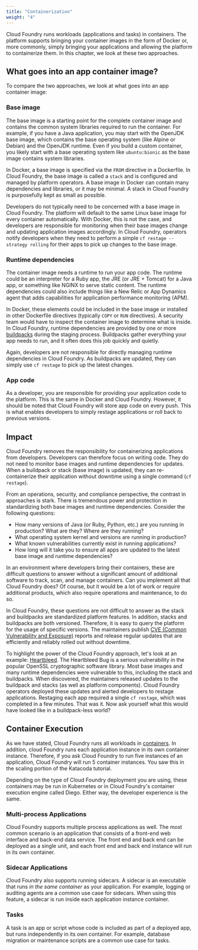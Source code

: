 ```yaml
---
title: "Containerization"
weight: "4"
---
```


Cloud Foundry runs workloads (applications and tasks) in containers. The platform supports bringing your container images in the form of Docker or, more commonly, simply bringing your applications and allowing the platform to containerize them. In this chapter, we look at these two approaches. 

## What goes into an app container image?

To compare the two approaches, we look at what goes into an app container image:

### Base image 

The base image is a starting point for the complete container image and contains the common system libraries required to run the container. For example, if you have a Java application, you may start with the OpenJDK base image, which contains the base operating system (like Alpine or Debian) and the OpenJDK runtime. Even if you build a custom container, you likely start with a base operating system like `ubuntu:bionic` as the base image contains system libraries. 

In Docker, a base image is specified via the `FROM` directive in a Dockerfile. In Cloud Foundry, the base image is called a `stack` and is configured and managed by platform operators. A base image in Docker can contain many dependencies and libraries, or it may be minimal. A stack in Cloud Foundry is purposefully kept as small as possible. 

Developers do not typically need to be concerned with a base image in Cloud Foundry. The platform will default to the same Linux base image for every container automatically. With Docker, this is not the case, and developers are responsible for monitoring when their base images change and updating application images accordingly. In Cloud Foundry, operators notify developers when they need to perform a simple `cf restage --strategy rolling` for their apps to pick up changes to the base image.

### Runtime dependencies

The container image needs a runtime to run your app code. The runtime could be an interpreter for a Ruby app, the JRE (or JRE + Tomcat) for a Java app, or something like NGINX to serve static content. The runtime dependencies could also include things like a New Relic or App Dynamics agent that adds capabilities for application performance monitoring (APM).

In Docker, these elements could be included in the base image or installed in other Dockerfile directives (typically `COPY` or `RUN` directives). A security team would have to inspect the container image to determine what is inside. In Cloud Foundry, runtime dependencies are provided by one or more [buildpacks](https://buildpacks.io/) during the staging process. Buildpacks gather everything your app needs to run, and it often does this job quickly and quietly.

Again, developers are not responsible for directly managing runtime dependencies in Cloud Foundry. As buildpacks are updated, they can simply use `cf restage` to pick up the latest changes.

### App code

As a developer, you are responsible for providing your application code to the platform. This is the same in Docker and Cloud Foundry. However, it should be noted that Cloud Foundry will store app code on every push. This is what enables developers to simply restage applications or roll back to previous versions.

## Impact

Cloud Foundry removes the responsibility for containerizing applications from developers. Developers can therefore focus on writing code. They do not need to monitor base images and runtime dependencies for updates. When a buildpack or stack (base image) is updated, they can re-containerize their application without downtime using a single command (`cf restage`).

From an operations, security, and compliance perspective, the contrast in approaches is stark. There is tremendous power and protection in standardizing both base images and runtime dependencies. Consider the following questions:
- How many versions of Java (or Ruby, Python, etc.) are you running in production? What are they? Where are they running?
- What operating system kernel and versions are running in production?
- What known vulnerabilities currently exist in running applications?
- How long will it take you to ensure all apps are updated to the latest base image and runtime dependencies?

In an environment where developers bring their containers, these are difficult questions to answer without a significant amount of additional software to track, scan, and manage containers. Can you implement all that Cloud Foundry does? Of course, but it would be a lot of work or require additional products, which also require operations and maintenance, to do so.

In Cloud Foundry, these questions are not difficult to answer as the stack and buildpacks are standardized platform features. In addition, stacks and buildpacks are both versioned. Therefore, it is easy to query the platform for the usage of specific versions. The maintainers publish [CVE (Common Vulnerability and Exposure)](https://en.wikipedia.org/wiki/Common_Vulnerabilities_and_Exposures) reports and release regular updates that are efficiently and reliably rolled out without downtime.

To highlight the power of the Cloud Foundry approach, let's look at an example: [Heartbleed](https://heartbleed.com/). The Heartbleed Bug is a serious vulnerability in the popular OpenSSL cryptographic software library. Most base images and many runtime dependencies were vulnerable to this, including the stack and buildpacks. When discovered, the maintainers released updates to the buildpack and stacks (as well as platform components). Cloud Foundry operators deployed these updates and alerted developers to restage applications. Restaging each app required a single `cf restage`, which was completed in a few minutes. That was it. Now ask yourself what this would have looked like in a buildpack-less world?

## Container Execution

As we have stated, Cloud Foundry runs all workloads in [containers](https://azure.microsoft.com/en-us/overview/what-is-a-container/). In addition, cloud Foundry runs each application instance in its own container instance. Therefore, if you ask Cloud Foundry to run five instances of an application, Cloud Foundry will run 5 container instances. You saw this in the scaling portion of the Katacoda tutorial.

Depending on the type of Cloud Foundry deployment you are using, these containers may be run in Kubernetes or in Cloud Foundry's container execution engine called Diego. Either way, the developer experience is the same.

### Multi-process Applications

Cloud Foundry supports multiple process applications as well. The most common scenario is an application that consists of a front-end web interface and back-end data service. The front end and back end can be deployed as a single unit, and each front end and back end instance will run in its own container. 

### Sidecar Applications

Cloud Foundry also supports running sidecars. A sidecar is an executable that runs _in the same container_ as your application. For example, logging or auditing agents are a common use case for sidecars. When using this feature, a sidecar is run inside each application instance container.

### Tasks

A task is an app or script whose code is included as part of a deployed app, but runs independently in its own container. For example, database migration or maintenance scripts are a common use case for tasks.
